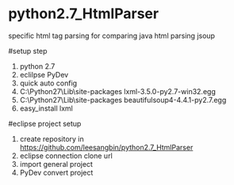 # python2.7_HtmlParser
specific html tag parsing for comparing java html parsing jsoup



#setup step

1. python 2.7
2. eclilpse PyDev
3. quick auto config
4. C:\Python27\Lib\site-packages      lxml-3.5.0-py2.7-win32.egg
5. C:\Python27\Lib\site-packages      beautifulsoup4-4.4.1-py2.7.egg
6. easy_install lxml

#eclipse project setup
1. create repository in https://github.com/leesangbin/python2.7_HtmlParser
2. eclipse connection clone url
3. import general project
4. PyDev convert project
